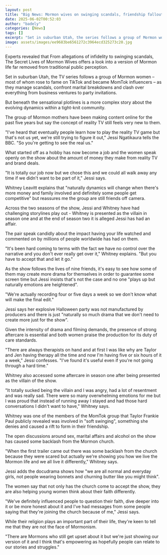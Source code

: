 ```yaml
---
layout: post
title: "Big News: Mormon wives on swinging scandals, friendship fallouts and religious backlash"
date: 2025-06-02T00:52:03
author: "badely"
categories: [News]
tags: []
excerpt: "Set in suburban Utah, the series follows a group of Mormon women, most of whom rose to fame on TikTok."
image: assets/images/ee9683be6561272c3964ecd325273c20.jpg
---
```


Experts revealed that From allegations of infidelity to swinging scandals, The Secret Lives of Mormon Wives offers a look into a version of Mormon life far removed from traditional public perception.

Set in suburban Utah, the TV series follows a group of Mormon women – most of whom rose to fame on TikTok and became MomTok influencers – as they manage scandals, confront marital breakdowns and clash over everything from business ventures to party invitations.

But beneath the sensational plotlines is a more complex story about the evolving dynamics within a tight-knit community.

The group of Mormon mothers have been making content online for the past five years but say the concept of reality TV still feels very new to them. 

"I've heard that eventually people learn how to play the reality TV game but that's not us yet, we're still trying to figure it out," Jessi Ngatikaura tells the BBC. "So you're getting to see the real us."

What started off as a hobby has now become a job and the women speak openly on the show about the amount of money they make from reality TV and brand deals.

"It is totally our job now but we chose this and we could all walk away any time if we didn't want to be part of it," Jessi says. 

Whitney Leavitt explains that "naturally dynamics will change when there's more money and family involved and definitely some people get competitive" but reassures me the group are still friends off camera. 

Across the two seasons of the show, Jessi and Whitney have had challenging storylines play out - Whitney is presented as the villain in season one and at the end of season two it is alleged Jessi has had an affair. 

The pair speak candidly about the impact having your life watched and commented on by millions of people worldwide has had on them. 

"It's been hard coming to terms with the fact we have no control over the narrative and you don't ever really get over it," Whitney explains. "But you have to accept that and let it go."

As the show follows the lives of nine friends, it's easy to see how some of them may create more drama for themselves in order to guarantee some screen time but Jessi insists that's not the case and no one "plays up but naturally emotions are heightened".

"We're actually recording four or five days a week so we don't know what will make the final edit."

Jessi says her explosive Halloween party was not manufactured by producers and there is just "naturally so much drama that we don't need to create more just for the show".  

Given the intensity of drama and filming demands, the presence of strong aftercare is essential and both women praise the production for its duty of care standards. 

"There are always therapists on hand and at first I was like why are Taylor and Jen having therapy all the time and now I'm having five or six hours of it a week," Jessi confesses. "I've found it's useful even if you're not going through a hard time." 

Whitney also accessed some aftercare in season one after being presented as the villain of the show.

"It totally sucked being the villain and I was angry, had a lot of resentment and was really sad. There were so many overwhelming emotions for me but I was proud that instead of running away I stayed and had those hard conversations I didn't want to have," Whitney says. 

Whitney was one of the members of the MomTok group that Taylor Frankie Paul publicly revealed was involved in "soft swinging", something she denies and caused a rift to form in their friendship. 

The open discussions around sex, marital affairs and alcohol on the show has caused some backlash from the Mormon church. 

"When the first trailer came out there was some backlash from the church because they were scared but actually we're showing you how we live the Mormon life and we all live it differently," Whitney says. 

Jessi adds the docudrama shows how "we are all normal and everyday girls, not people wearing bonnets and churning butter like you might think". 

The women say that not only has the church come to accept the show, they are also helping young women think about their faith differently. 

"We've definitely influenced people to question their faith, dive deeper into it or be more honest about it and I've had messages from some people saying that they're joining the church because of me," Jessi says. 

While their religion plays an important part of their life, they're keen to tell me that they are not the face of Mormonism. 

"There are Mormons who still get upset about it but we're just showing our version of it and I think that's empowering as hopefully people can relate to our stories and struggles." 

